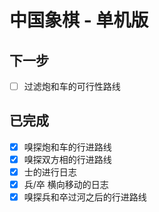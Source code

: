 # 中国象棋 - 单机版

## 下一步

- [ ] 过滤炮和车的可行性路线

## 已完成

- [x] 嗅探炮和车的行进路线
- [x] 嗅探双方相的行进路线
- [x] 士的进行日志
- [x] 兵/卒 横向移动的日志
- [x] 嗅探兵和卒过河之后的行进路线
